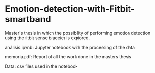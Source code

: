 # Emotion-detection-with-Fitbit-smartband
Master's thesis in which the possibility of performing emotion detection using the fitbit sense bracelet is explored.

análisis.ipynb: Jupyter notebook with the processing of the data

memoria.pdf: Report of all the work done in the masters thesis

Data: csv files used in the notebook
